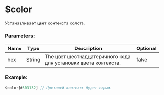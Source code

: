 # $color
Устанавливает цвет контекста холста.

### Parameters:
| Name        | Type        | Description                          | Optional |
| ----------- | ----------- | ------------------------------------ | -------- |
| hex        | String      | The цвет шестнадцатеричного кода для установки цвета контекста.  | false    |

### Example:
```js
$color[#303132] // Цветовой контекст будет серым.
```
